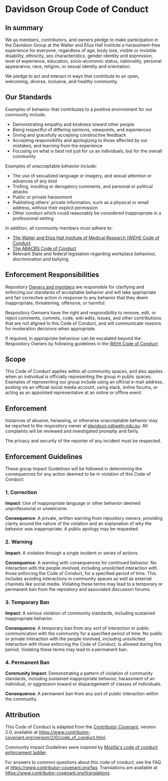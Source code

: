 # Davidson Group Code of Conduct

## In summary

We as members, contributors, and owners pledge to make participation in the Davidson
Group at the Walter and Eliza Hall Institute
a harassment-free experience for everyone, regardless of age, body
size, visible or invisible disability, ethnicity, sex characteristics, gender
identity and expression, level of experience, education, socio-economic status,
nationality, personal appearance, race, religion, or sexual identity
and orientation.

We pledge to act and interact in ways that contribute to an open, welcoming,
diverse, inclusive, and healthy community.

## Our Standards

Examples of behavior that contributes to a positive environment for our
community include:

* Demonstrating empathy and kindness toward other people
* Being respectful of differing opinions, viewpoints, and experiences
* Giving and gracefully accepting constructive feedback
* Accepting responsibility and apologizing to those affected by our mistakes,
  and learning from the experience
* Focusing on what is best not just for us as individuals, but for the
  overall community

Examples of unacceptable behavior include:

* The use of sexualized language or imagery, and sexual attention or
  advances of any kind
* Trolling, insulting or derogatory comments, and personal or political attacks
* Public or private harassment
* Publishing others' private information, such as a physical or email
  address, without their explicit permission
* Other conduct which could reasonably be considered inappropriate in a
  professional setting

In addition, all community members must adhere to:
* [The Walter and Eliza Hall Institute of Medical Research (WEHI) Code of Conduct](https://www.wehi.edu.au/wp-content/uploads/2023/07/code-of-conduct.pdf)
* [The ABACBS Code of Conduct](https://www.abacbs.org/codeofconduct)
* Relevant State and federal legislation regarding workplace behaviour, discrimination and bullying.

## Enforcement Responsibilities

Repository [Owners and members](https://github.com/orgs/DavidsonGroup/people) are responsible for clarifying and enforcing our standards of
acceptable behavior and will take appropriate and fair corrective action in
response to any behavior that they deem inappropriate, threatening, offensive,
or harmful.

Respository Ownsers have the right and responsibility to remove, edit, or reject
comments, commits, code, wiki edits, issues, and other contributions that are
not aligned to this Code of Conduct, and will communicate reasons for moderation
decisions when appropriate.

If required, in appropriate behaviour can be escalated beyond the Respository Owners by
following guidelines in the [WEHI Code of Conduct](https://www.wehi.edu.au/wp-content/uploads/2023/07/code-of-conduct.pdf)

## Scope

This Code of Conduct applies within all community spaces, and also applies when
an individual is officially representing the group in public spaces.
Examples of representing our group include using an official e-mail address,
posting via an official social media account, using slack, online forums, or acting as an appointed
representative at an online or offline event.

## Enforcement

Instances of abusive, harassing, or otherwise unacceptable behavior may be
reported to the respository owner at
davidson.n@wehi.edu.au.
All complaints will be reviewed and investigated promptly and fairly.

The privacy and security of the reporter of any incident must be respected.

## Enforcement Guidelines

These group Impact Guidelines will be followed in determining
the consequences for any action deemed to be in violation of this Code of Conduct:

### 1. Correction

**Impact**: Use of inappropriate language or other behavior deemed
unprofessional or unwelcome.

**Consequence**: A private, written warning from repository owners, providing
clarity around the nature of the violation and an explanation of why the
behavior was inappropriate. A public apology may be requested.

### 2. Warning

**Impact**: A violation through a single incident or series of actions.

**Consequence**: A warning with consequences for continued behavior. No
interaction with the people involved, including unsolicited interaction with
those enforcing the Code of Conduct, for a specified period of time. This
includes avoiding interactions in community spaces as well as external channels
like social media. Violating these terms may lead to a temporary or
permanent ban from the repository and associated discussion forums.

### 3. Temporary Ban

**Impact**: A serious violation of community standards, including
sustained inappropriate behavior.

**Consequence**: A temporary ban from any sort of interaction or public
communication with the community for a specified period of time. No public or
private interaction with the people involved, including unsolicited interaction
with those enforcing the Code of Conduct, is allowed during this period.
Violating these terms may lead to a permanent ban.

### 4. Permanent Ban

**Community Impact**: Demonstrating a pattern of violation of community
standards, including sustained inappropriate behavior,  harassment of an
individual, or aggression toward or disparagement of classes of individuals.

**Consequence**: A permanent ban from any sort of public interaction within
the community.

## Attribution

This Code of Conduct is adapted from the [Contributor Covenant][homepage],
version 2.0, available at
https://www.contributor-covenant.org/version/2/0/code_of_conduct.html.

Community Impact Guidelines were inspired by [Mozilla's code of conduct
enforcement ladder](https://github.com/mozilla/diversity).

[homepage]: https://www.contributor-covenant.org

For answers to common questions about this code of conduct, see the FAQ at
https://www.contributor-covenant.org/faq. Translations are available at
https://www.contributor-covenant.org/translations.
